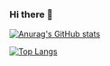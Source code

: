 ### Hi there 👋

<!--
**R3Pro/R3Pro** is a ✨ _special_ ✨ repository because its `README.md` (this file) appears on your GitHub profile.

Here are some ideas to get you started:

- 🔭 I’m currently working on ...
- 🌱 I’m currently learning ...
- 👯 I’m looking to collaborate on ...
- 🤔 I’m looking for help with ...
- 💬 Ask me about ...
- 📫 How to reach me: ...
- 😄 Pronouns: ...
- ⚡ Fun fact: ...
-->

[![Anurag's GitHub stats](https://github-readme-stats.vercel.app/api?username=R3Pro)](https://github.com/anuraghazra/github-readme-stats)

[![Top Langs](https://github-readme-stats.vercel.app/api/top-langs/?username=R3Pro&layout=compact)](https://github.com/anuraghazra/github-readme-stats)
